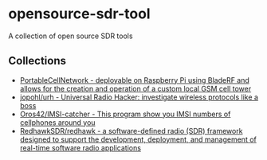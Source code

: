 # opensource-sdr-tool

A collection of open source SDR tools

## Collections

* [PortableCellNetwork - deployable on Raspberry Pi using BladeRF and allows for the creation and operation of a custom local GSM cell tower](https://mbro95.github.io/PortableCellNetwork/)
* [jopohl/urh - Universal Radio Hacker: investigate wireless protocols like a boss](https://github.com/jopohl/urh)
* [Oros42/IMSI-catcher - This program show you IMSI numbers of cellphones around you](https://github.com/Oros42/IMSI-catcher)
* [RedhawkSDR/redhawk - a software-defined radio (SDR) framework designed to support the development, deployment, and management of real-time software radio applications](https://github.com/RedhawkSDR/redhawk)
